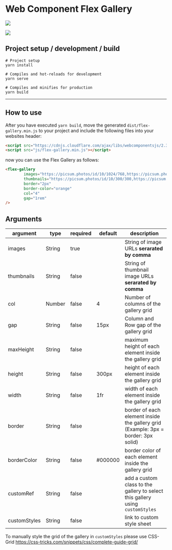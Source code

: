 # Web Component Flex Gallery

![](https://i.imgur.com/Fae8Qla.png)

![](https://i.imgur.com/jJ2vIDT.png)

## Project setup / development / build
```
# Project setup
yarn install

# Compiles and hot-reloads for development
yarn serve

# Compiles and minifies for production
yarn build
```
---

## How to use
After you have executed `yarn build`, move the generated `dist/flex-gallery.min.js` to your project and include the following files into your websites header:
```html
<script src="https://cdnjs.cloudflare.com/ajax/libs/webcomponentsjs/2.3.0/webcomponents-bundle.js"></script>
<script src="js/flex-gallery.min.js"></script>
```
now you can use the Flex Gallery as follows:
```html
<flex-gallery
        images="https://picsum.photos/id/10/1024/768,https://picsum.photos/id/1000/1024/768,https://picsum.photos/id/1003/1024/768,https://picsum.photos/id/1004/1024/768,https://picsum.photos/id/1005/1024/768,https://picsum.photos/id/1012/1024/768,https://picsum.photos/id/1015/1024/768,https://picsum.photos/id/1020/1024/768"
        thumbnails="https://picsum.photos/id/10/300/300,https://picsum.photos/id/1000/300/300,https://picsum.photos/id/1003/300/300,https://picsum.photos/id/1004/300/300,https://picsum.photos/id/1005/300/300,https://picsum.photos/id/1012/300/300,https://picsum.photos/id/1015/300/300,https://picsum.photos/id/1020/300/300"
        border="2px"
        border-color="orange"
        col="4"
        gap="1rem"
/>
```

## Arguments
| **argument**     	| **type**   	| **required** 	| **default** 	| **description**                                                                       	|
|--------------	|--------	|----------	|---------	|-----------------------------------------------------------------------------------	|
| images       	| String 	| true     	|         	| String of image URLs **serarated by comma**                                           	|
| thumbnails   	| String 	| false    	|         	| String of thumbnail image URLs **serarated by comma**                                 	|
| col          	| Number 	| false    	| 4       	| Number of columns of the gallery grid                                             	|
| gap          	| String 	| false    	| 15px    	| Column and Row gap of the gallery grid                                            	|
| maxHeight    	| String 	| false    	|         	| maximum height of each element inside the gallery grid                            	|
| height       	| String 	| false    	| 300px   	| height of each element inside the gallery grid                                    	|
| width        	| String 	| false    	| 1fr     	| width of each element inside the gallery grid                                     	|
| border       	| String 	| false    	|         	| border of each element inside the gallery grid (Example: 3px = border: 3px solid) 	|
| borderColor  	| String 	| false    	| #000000 	| border color of each element inside the gallery grid                              	|
| customRef    	| String 	| false    	|         	| add a custom class to the gallery to select this gallery using `customStyles`     	|
| customStyles 	| String 	| false    	|         	| link to custom style sheet                                                        	|

To manually style the grid of the gallery in `customStyles` please use CSS-Grid https://css-tricks.com/snippets/css/complete-guide-grid/
